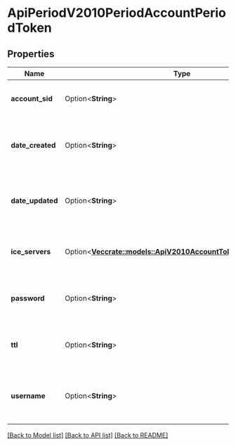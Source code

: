 # ApiPeriodV2010PeriodAccountPeriodToken

## Properties

Name | Type | Description | Notes
------------ | ------------- | ------------- | -------------
**account_sid** | Option<**String**> | The SID of the Account that created the resource | [optional]
**date_created** | Option<**String**> | The RFC 2822 date and time in GMT that the resource was created | [optional]
**date_updated** | Option<**String**> | The RFC 2822 date and time in GMT that the resource was last updated | [optional]
**ice_servers** | Option<[**Vec<crate::models::ApiV2010AccountTokenIceServersInner>**](api_v2010_account_token_ice_servers_inner.md)> | An array representing the ephemeral credentials | [optional]
**password** | Option<**String**> | The temporary password used for authenticating | [optional]
**ttl** | Option<**String**> | The duration in seconds the credentials are valid | [optional]
**username** | Option<**String**> | The temporary username that uniquely identifies a Token | [optional]

[[Back to Model list]](../README.md#documentation-for-models) [[Back to API list]](../README.md#documentation-for-api-endpoints) [[Back to README]](../README.md)


